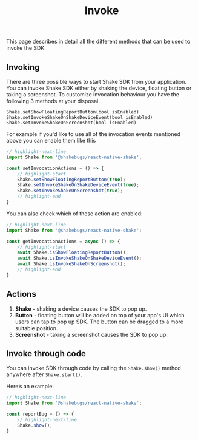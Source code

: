 ﻿---
id: invoke
title: Invoke
---
This page describes in detail all the different methods that can be used to invoke the SDK.

## Invoking
There are three possible ways to start Shake SDK from your application.
You can invoke Shake SDK either by shaking the device, floating button or taking a screenshot.
To customize invocation behaviour you have the following 3 methods at your disposal.

`Shake.setShowFloatingReportButton(bool isEnabled)`
`Shake.setInvokeShakeOnShakeDeviceEvent(bool isEnabled)`
`Shake.setInvokeShakeOnScreenshot(bool isEnabled)`


For example if you'd like to use all of the invocation events mentioned above you can enable them like this

```javascript title="App.js"
// highlight-next-line
import Shake from '@shakebugs/react-native-shake';

const setInvocationActions = () => {
    // highlight-start
    Shake.setShowFloatingReportButton(true);
    Shake.setInvokeShakeOnShakeDeviceEvent(true);
    Shake.setInvokeShakeOnScreenshot(true);
    // highlight-end
}
```

You can also check which of these action are enabled:

```javascript title="App.js"
// highlight-next-line
import Shake from '@shakebugs/react-native-shake';

const getInvocationActions = async () => {
    // highlight-start
    await Shake.isShowFloatingReportButton();
    await Shake.isInvokeShakeOnShakeDeviceEvent();
    await Shake.isInvokeShakeOnScreenshot();
    // highlight-end
}
```

## Actions
1. **Shake** - shaking a device causes the SDK to pop up.
2. **Button** - floating button will be added on top of your app's UI which users can tap to pop up SDK.
 The button can be dragged to a more suitable position.
3. **Screenshot** - taking a screenshot causes the SDK to pop up.

## Invoke through code
You can invoke SDK through code by calling the `Shake.show()` method  
anywhere after `Shake.start()`.

Here’s an example:

```javascript title="App.js"
// highlight-next-line
import Shake from '@shakebugs/react-native-shake';

const reportBug = () => {
    // highlight-next-line
    Shake.show();
}
```


